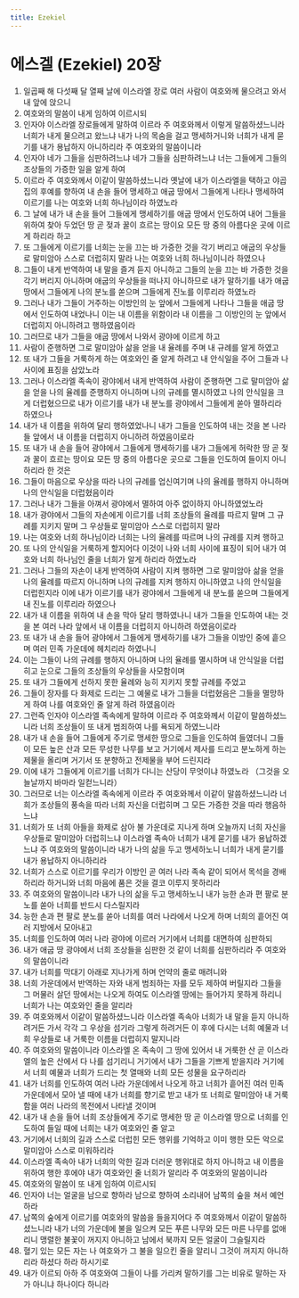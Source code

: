 ```yaml
---
title: Ezekiel
---
```


# 에스겔 (Ezekiel) 20장
1. 일곱째 해 다섯째 달 열째 날에 이스라엘 장로 여러 사람이 여호와께 물으려고 와서 내 앞에 앉으니
1. 여호와의 말씀이 내게 임하여 이르시되
1. 인자야 이스라엘 장로들에게 말하여 이르라 주 여호와께서 이렇게 말씀하셨느니라 너희가 내게 물으려고 왔느냐 내가 나의 목숨을 걸고 맹세하거니와 너희가 내게 묻기를 내가 용납하지 아니하리라 주 여호와의 말씀이니라
1. 인자야 네가 그들을 심판하려느냐 네가 그들을 심판하려느냐 너는 그들에게 그들의 조상들의 가증한 일을 알게 하여
1. 이르라 주 여호와께서 이같이 말씀하셨느니라 옛날에 내가 이스라엘을 택하고 야곱 집의 후예를 향하여 내 손을 들어 맹세하고 애굽 땅에서 그들에게 나타나 맹세하여 이르기를 나는 여호와 너희 하나님이라 하였노라
1. 그 날에 내가 내 손을 들어 그들에게 맹세하기를 애굽 땅에서 인도하여 내어 그들을 위하여 찾아 두었던 땅 곧 젖과 꿀이 흐르는 땅이요 모든 땅 중의 아름다운 곳에 이르게 하리라 하고
1. 또 그들에게 이르기를 너희는 눈을 끄는 바 가증한 것을 각기 버리고 애굽의 우상들로 말미암아 스스로 더럽히지 말라 나는 여호와 너희 하나님이니라 하였으나
1. 그들이 내게 반역하여 내 말을 즐겨 듣지 아니하고 그들의 눈을 끄는 바 가증한 것을 각기 버리지 아니하며 애굽의 우상들을 떠나지 아니하므로 내가 말하기를 내가 애굽 땅에서 그들에게 나의 분노를 쏟으며 그들에게 진노를 이루리라 하였노라
1. 그러나 내가 그들이 거주하는 이방인의 눈 앞에서 그들에게 나타나 그들을 애굽 땅에서 인도하여 내었나니 이는 내 이름을 위함이라 내 이름을 그 이방인의 눈 앞에서 더럽히지 아니하려고 행하였음이라
1. 그러므로 내가 그들을 애굽 땅에서 나와서 광야에 이르게 하고
1. 사람이 준행하면 그로 말미암아 삶을 얻을 내 율례를 주며 내 규례를 알게 하였고
1. 또 내가 그들을 거룩하게 하는 여호와인 줄 알게 하려고 내 안식일을 주어 그들과 나 사이에 표징을 삼았노라
1. 그러나 이스라엘 족속이 광야에서 내게 반역하여 사람이 준행하면 그로 말미암아 삶을 얻을 나의 율례를 준행하지 아니하며 나의 규례를 멸시하였고 나의 안식일을 크게 더럽혔으므로 내가 이르기를 내가 내 분노를 광야에서 그들에게 쏟아 멸하리라 하였으나
1. 내가 내 이름을 위하여 달리 행하였었나니 내가 그들을 인도하여 내는 것을 본 나라들 앞에서 내 이름을 더럽히지 아니하려 하였음이로라
1. 또 내가 내 손을 들어 광야에서 그들에게 맹세하기를 내가 그들에게 허락한 땅 곧 젖과 꿀이 흐르는 땅이요 모든 땅 중의 아름다운 곳으로 그들을 인도하여 들이지 아니하리라 한 것은
1. 그들이 마음으로 우상을 따라 나의 규례를 업신여기며 나의 율례를 행하지 아니하며 나의 안식일을 더럽혔음이라
1. 그러나 내가 그들을 아껴서 광야에서 멸하여 아주 없이하지 아니하였었노라
1. 내가 광야에서 그들의 자손에게 이르기를 너희 조상들의 율례를 따르지 말며 그 규례를 지키지 말며 그 우상들로 말미암아 스스로 더럽히지 말라
1. 나는 여호와 너희 하나님이라 너희는 나의 율례를 따르며 나의 규례를 지켜 행하고
1. 또 나의 안식일을 거룩하게 할지어다 이것이 나와 너희 사이에 표징이 되어 내가 여호와 너희 하나님인 줄을 너희가 알게 하리라 하였노라
1. 그러나 그들의 자손이 내게 반역하여 사람이 지켜 행하면 그로 말미암아 삶을 얻을 나의 율례를 따르지 아니하며 나의 규례를 지켜 행하지 아니하였고 나의 안식일을 더럽힌지라 이에 내가 이르기를 내가 광야에서 그들에게 내 분노를 쏟으며 그들에게 내 진노를 이루리라 하였으나
1. 내가 내 이름을 위하여 내 손을 막아 달리 행하였나니 내가 그들을 인도하여 내는 것을 본 여러 나라 앞에서 내 이름을 더럽히지 아니하려 하였음이로라
1. 또 내가 내 손을 들어 광야에서 그들에게 맹세하기를 내가 그들을 이방인 중에 흩으며 여러 민족 가운데에 헤치리라 하였나니
1. 이는 그들이 나의 규례를 행하지 아니하며 나의 율례를 멸시하며 내 안식일을 더럽히고 눈으로 그들의 조상들의 우상들을 사모함이며
1. 또 내가 그들에게 선하지 못한 율례와 능히 지키지 못할 규례를 주었고
1. 그들이 장자를 다 화제로 드리는 그 예물로 내가 그들을 더럽혔음은 그들을 멸망하게 하여 나를 여호와인 줄 알게 하려 하였음이라
1. 그런즉 인자야 이스라엘 족속에게 말하여 이르라 주 여호와께서 이같이 말씀하셨느니라 너희 조상들이 또 내게 범죄하여 나를 욕되게 하였느니라
1. 내가 내 손을 들어 그들에게 주기로 맹세한 땅으로 그들을 인도하여 들였더니 그들이 모든 높은 산과 모든 무성한 나무를 보고 거기에서 제사를 드리고 분노하게 하는 제물을 올리며 거기서 또 분향하고 전제물을 부어 드린지라
1. 이에 내가 그들에게 이르기를 너희가 다니는 산당이 무엇이냐 하였노라 （그것을 오늘날까지 바마라 일컫느니라）
1. 그러므로 너는 이스라엘 족속에게 이르라 주 여호와께서 이같이 말씀하셨느니라 너희가 조상들의 풍속을 따라 너희 자신을 더럽히며 그 모든 가증한 것을 따라 행음하느냐
1. 너희가 또 너희 아들을 화제로 삼아 불 가운데로 지나게 하며 오늘까지 너희 자신을 우상들로 말미암아 더럽히느냐 이스라엘 족속아 너희가 내게 묻기를 내가 용납하겠느냐 주 여호와의 말씀이니라 내가 나의 삶을 두고 맹세하노니 너희가 내게 묻기를 내가 용납하지 아니하리라
1. 너희가 스스로 이르기를 우리가 이방인 곧 여러 나라 족속 같이 되어서 목석을 경배하리라 하거니와 너희 마음에 품은 것을 결코 이루지 못하리라
1. 주 여호와의 말씀이니라 내가 나의 삶을 두고 맹세하노니 내가 능한 손과 편 팔로 분노를 쏟아 너희를 반드시 다스릴지라
1. 능한 손과 편 팔로 분노를 쏟아 너희를 여러 나라에서 나오게 하며 너희의 흩어진 여러 지방에서 모아내고
1. 너희를 인도하여 여러 나라 광야에 이르러 거기에서 너희를 대면하여 심판하되
1. 내가 애굽 땅 광야에서 너희 조상들을 심판한 것 같이 너희를 심판하리라 주 여호와의 말씀이니라
1. 내가 너희를 막대기 아래로 지나가게 하며 언약의 줄로 매려니와
1. 너희 가운데에서 반역하는 자와 내게 범죄하는 자를 모두 제하여 버릴지라 그들을 그 머물러 살던 땅에서는 나오게 하여도 이스라엘 땅에는 들어가지 못하게 하리니 너희가 나는 여호와인 줄을 알리라
1. 주 여호와께서 이같이 말씀하셨느니라 이스라엘 족속아 너희가 내 말을 듣지 아니하려거든 가서 각각 그 우상을 섬기라 그렇게 하려거든 이 후에 다시는 너희 예물과 너희 우상들로 내 거룩한 이름을 더럽히지 말지니라
1. 주 여호와의 말씀이니라 이스라엘 온 족속이 그 땅에 있어서 내 거룩한 산 곧 이스라엘의 높은 산에서 다 나를 섬기리니 거기에서 내가 그들을 기쁘게 받을지라 거기에서 너희 예물과 너희가 드리는 첫 열매와 너희 모든 성물을 요구하리라
1. 내가 너희를 인도하여 여러 나라 가운데에서 나오게 하고 너희가 흩어진 여러 민족 가운데에서 모아 낼 때에 내가 너희를 향기로 받고 내가 또 너희로 말미암아 내 거룩함을 여러 나라의 목전에서 나타낼 것이며
1. 내가 내 손을 들어 너희 조상들에게 주기로 맹세한 땅 곧 이스라엘 땅으로 너희를 인도하여 들일 때에 너희는 내가 여호와인 줄 알고
1. 거기에서 너희의 길과 스스로 더럽힌 모든 행위를 기억하고 이미 행한 모든 악으로 말미암아 스스로 미워하리라
1. 이스라엘 족속아 내가 너희의 악한 길과 더러운 행위대로 하지 아니하고 내 이름을 위하여 행한 후에야 내가 여호와인 줄 너희가 알리라 주 여호와의 말씀이니라
1. 여호와의 말씀이 또 내게 임하여 이르시되
1. 인자야 너는 얼굴을 남으로 향하라 남으로 향하여 소리내어 남쪽의 숲을 쳐서 예언하라
1. 남쪽의 숲에게 이르기를 여호와의 말씀을 들을지어다 주 여호와께서 이같이 말씀하셨느니라 내가 너의 가운데에 불을 일으켜 모든 푸른 나무와 모든 마른 나무를 없애리니 맹렬한 불꽃이 꺼지지 아니하고 남에서 북까지 모든 얼굴이 그슬릴지라
1. 혈기 있는 모든 자는 나 여호와가 그 불을 일으킨 줄을 알리니 그것이 꺼지지 아니하리라 하셨다 하라 하시기로
1. 내가 이르되 아하 주 여호와여 그들이 나를 가리켜 말하기를 그는 비유로 말하는 자가 아니냐 하나이다 하니라